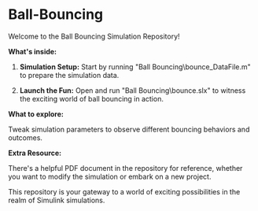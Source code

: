 # Ball-Bouncing

Welcome to the Ball Bouncing Simulation Repository!

**What's inside:**

1. **Simulation Setup:** Start by running "Ball Bouncing\bounce_DataFile.m" to prepare the simulation data.

2. **Launch the Fun:** Open and run "Ball Bouncing\bounce.slx" to witness the exciting world of ball bouncing in action.

**What to explore:**

Tweak simulation parameters to observe different bouncing behaviors and outcomes.

**Extra Resource:**

There's a helpful PDF document in the repository for reference, whether you want to modify the simulation or embark on a new project.

This repository is your gateway to a world of exciting possibilities in the realm of Simulink simulations.
